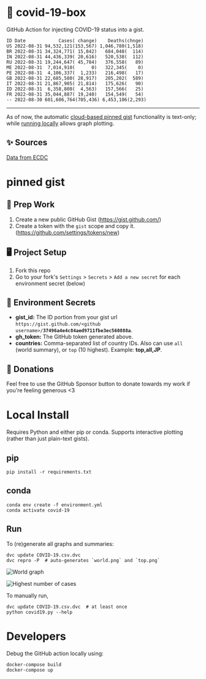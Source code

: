 # 🏥 covid-19-box

GitHub Action for injecting COVID-19 status into a gist.

```
ID Date            Cases( change)    Deaths(chnge)
US 2022-08-31 94,532,121(153,567) 1,046,780(1,518)
BR 2022-08-31 34,324,771( 15,842)   684,048(  114)
IN 2022-08-31 44,436,339( 20,616)   520,538(  112)
RU 2022-08-31 19,244,647( 45,784)   376,558(   89)
ME 2022-08-31  7,014,910(      0)   322,345(    0)
PE 2022-08-31  4,106,337(  1,233)   216,498(   17)
GB 2022-08-31 22,685,580( 28,917)   205,202(  589)
IT 2022-08-31 21,867,905( 21,814)   175,626(   90)
ID 2022-08-31  6,358,808(  4,563)   157,566(   25)
FR 2022-08-31 35,044,887( 19,240)   154,549(   54)
-- 2022-08-30 601,606,764(705,436) 6,453,106(2,293)
```

---

As of now, the automatic [cloud-based pinned gist](#pinned-gist) functionality is text-only;
while [running locally](#local-install) allows graph plotting.

## ✨ Sources

[Data from ECDC](https://www.ecdc.europa.eu/en/publications-data/download-todays-data-geographic-distribution-covid-19-cases-worldwide)

# pinned gist

## 🎒 Prep Work
1. Create a new public GitHub Gist (https://gist.github.com/)
1. Create a token with the `gist` scope and copy it. (https://github.com/settings/tokens/new)

## 🖥 Project Setup
1. Fork this repo
1. Go to your fork's `Settings` > `Secrets` > `Add a new secret` for each environment secret (below)

## 🤫 Environment Secrets
- **gist_id:** The ID portion from your gist url `https://gist.github.com/<github username>/`**`37496a4e4c84aed9711fbe3ec560888a`**.
- **gh_token:** The GitHub token generated above.
- **countries:** Comma-separated list of country IDs. Also can use `all` (world summary), or `top` (10 highest). Example: **top,all,JP**.

## 💸 Donations

Feel free to use the GitHub Sponsor button to donate towards my work if you're feeling generous <3

# Local Install

Requires Python and either pip or conda. Supports interactive plotting (rather than just plain-text gists).

## pip

```
pip install -r requirements.txt
```

## conda

```
conda env create -f environment.yml
conda activate covid-19
```

## Run

To (re)generate all graphs and summaries:

```
dvc update COVID-19.csv.dvc
dvc repro -P  # auto-generates `world.png` and `top.png`
```

![World graph](world.png)

![Highest number of cases](top.png)

To manually run,

```
dvc update COVID-19.csv.dvc  # at least once
python covid19.py --help
```

# Developers

Debug the GitHub action locally using:

```
docker-compose build
docker-compose up
```
